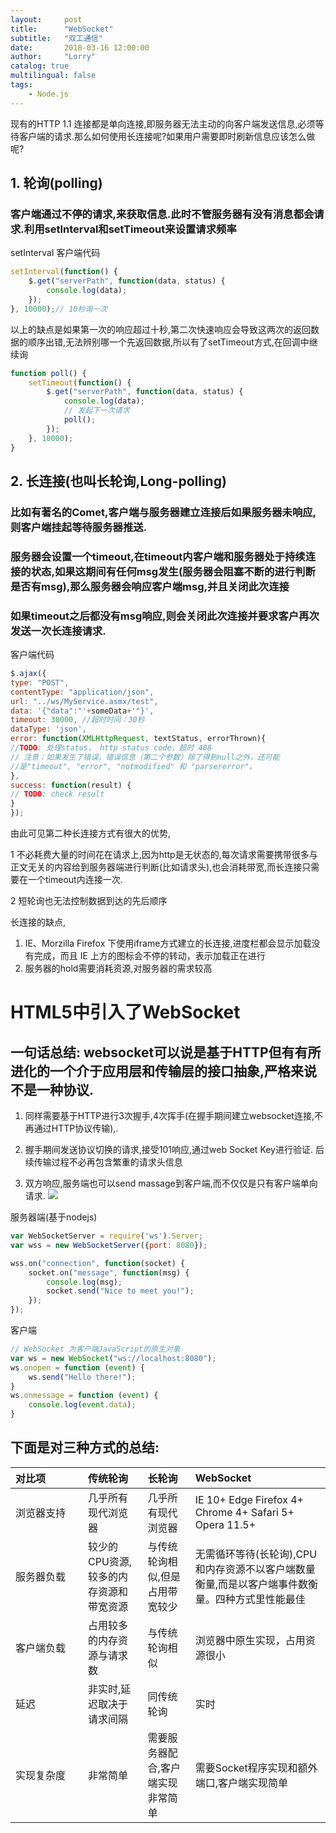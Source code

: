 ```yaml
---
layout:     post
title:      "WebSocket"
subtitle:   "双工通信"
date:       2018-03-16 12:00:00
author:     "Lorry"
catalog: true
multilingual: false
tags:
    - Node.js
---
```

现有的HTTP 1.1 连接都是单向连接,即服务器无法主动的向客户端发送信息,必须等待客户端的请求.那么如何使用长连接呢?如果用户需要即时刷新信息应该怎么做呢?

## 1. 轮询(polling)
### 客户端通过不停的请求,来获取信息.此时不管服务器有没有消息都会请求.利用setInterval和setTimeout来设置请求频率
setInterval 客户端代码
``` javascript
setInterval(function() {
    $.get("serverPath", function(data, status) {
        console.log(data);
    });
}, 10000);// 10秒询一次
```
以上的缺点是如果第一次的响应超过十秒,第二次快速响应会导致这两次的返回数据的顺序出错,无法辨别哪一个先返回数据,所以有了setTimeout方式,在回调中继续询
``` javascript
function poll() {
    setTimeout(function() {
        $.get("serverPath", function(data, status) {
            console.log(data);
            // 发起下一次请求
            poll();
        });
    }, 10000);
}
```

## 2. 长连接(也叫长轮询,Long-polling)
### 比如有著名的Comet,客户端与服务器建立连接后如果服务器未响应,则客户端挂起等待服务器推送.
### 服务器会设置一个timeout,在timeout内客户端和服务器处于持续连接的状态,如果这期间有任何msg发生(服务器会阻塞不断的进行判断是否有msg),那么服务器会响应客户端msg,并且关闭此次连接
### 如果timeout之后都没有msg响应,则会关闭此次连接并要求客户再次发送一次长连接请求.
客户端代码
``` javascript
$.ajax({
type: "POST",
contentType: "application/json",
url: "../ws/MyService.asmx/test",
data: '{"data":"'+someData+'"}',
timeout: 30000, //超时时间：30秒
dataType: 'json',
error: function(XMLHttpRequest, textStatus, errorThrown){
//TODO: 处理status， http status code，超时 408
// 注意：如果发生了错误，错误信息（第二个参数）除了得到null之外，还可能
//是"timeout", "error", "notmodified" 和 "parsererror"。
}, 
success: function(result) {
// TODO: check result
}
});
```

由此可见第二种长连接方式有很大的优势,

1 不必耗费大量的时间花在请求上,因为http是无状态的,每次请求需要携带很多与正文无关的内容给到服务器端进行判断(比如请求头),也会消耗带宽,而长连接只需要在一个timeout内连接一次.

2 短轮询也无法控制数据到达的先后顺序

长连接的缺点,
1. IE、Morzilla Firefox 下使用iframe方式建立的长连接,进度栏都会显示加载没有完成，而且 IE 上方的图标会不停的转动，表示加载正在进行
2. 服务器的hold需要消耗资源,对服务器的需求较高

# HTML5中引入了WebSocket

## 一句话总结: websocket可以说是基于HTTP但有有所进化的一个介于应用层和传输层的接口抽象,严格来说不是一种协议.

1. 同样需要基于HTTP进行3次握手,4次挥手(在握手期间建立websocket连接,不再通过HTTP协议传输),.

2. 握手期间发送协议切换的请求,接受101响应,通过web Socket Key进行验证.  后续传输过程不必再包含繁重的请求头信息

3. 双方响应,服务端也可以send massage到客户端,而不仅仅是只有客户端单向请求.
![](https://images2018.cnblogs.com/blog/1215846/201804/1215846-20180403112854424-1905178743.png)

服务器端(基于nodejs)
``` JavaScript
var WebSocketServer = require('ws').Server;
var wss = new WebSocketServer({port: 8080});

wss.on("connection", function(socket) {
    socket.on("message", function(msg) {
        console.log(msg);
        socket.send("Nice to meet you!");
    });
});
```
客户端
```js
// WebSocket 为客户端JavaScript的原生对象
var ws = new WebSocket("ws://localhost:8080");
ws.onopen = function (event) {
    ws.send("Hello there!");
}
ws.onmessage = function (event) {
    console.log(event.data);
}
```
## 下面是对三种方式的总结:
<style>
table th:first-of-type {
    width: 100px;
}
</style>
|对比项|传统轮询|长轮询|WebSocket|
|:-|:-|:-|:-|
|浏览器支持|几乎所有现代浏览器|几乎所有现代浏览器|IE 10+ Edge Firefox 4+ Chrome 4+ Safari 5+ Opera 11.5+|
|服务器负载|较少的CPU资源,较多的内存资源和带宽资源|与传统轮询相似,但是占用带宽较少|无需循环等待(长轮询),CPU和内存资源不以客户端数量衡量,而是以客户端事件数衡量。四种方式里性能最佳|
|客户端负载|占用较多的内存资源与请求数|与传统轮询相似|浏览器中原生实现，占用资源很小|
|延迟|非实时,延迟取决于请求间隔|同传统轮询|实时|
|实现复杂度|非常简单|需要服务器配合,客户端实现非常简单|需要Socket程序实现和额外端口,客户端实现简单|


